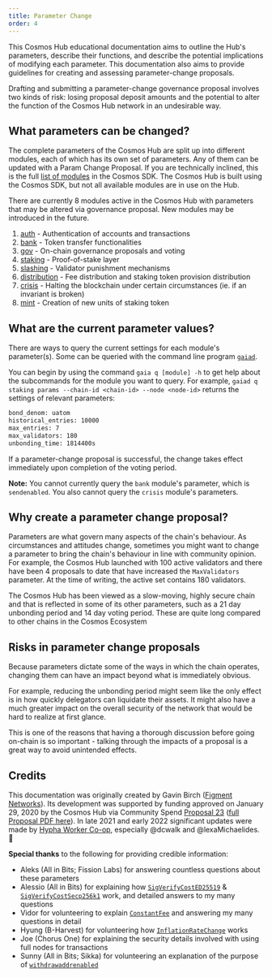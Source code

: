 ```yaml
---
title: Parameter Change
order: 4
---
```


This Cosmos Hub educational documentation aims to outline the Hub's parameters, describe their functions, and describe the potential implications of modifying each parameter. This documentation also aims to provide guidelines for creating and assessing parameter-change proposals.

Drafting and submitting a parameter-change governance proposal involves two kinds of risk: losing proposal deposit amounts and the potential to alter the function of the Cosmos Hub network in an undesirable way. 

## What parameters can be changed?

The complete parameters of the Cosmos Hub are split up into different modules, each of which has its own set of parameters. Any of them can be updated with a Param Change Proposal. If you are technically inclined, this is the full [list of modules](https://github.com/cosmos/cosmos-sdk/tree/master/x) in the Cosmos SDK. The Cosmos Hub is built using the Cosmos SDK, but not all available modules are in use on the Hub.

There are currently 8 modules active in the Cosmos Hub with parameters that may be altered via governance proposal. New modules may be introduced in the future.

1. [auth](/governance/proposal-types/params-change/Auth.mdx) - Authentication of accounts and transactions
2. [bank](/governance/proposal-types/params-change/Bank.mdx) - Token transfer functionalities
3. [gov](/governance/proposal-types/params-change/Governance.mdx) - On-chain governance proposals and voting
4. [staking](/governance/proposal-types/params-change/Staking.mdx) - Proof-of-stake layer
5. [slashing](/governance/proposal-types/params-change/Slashing.mdx) - Validator punishment mechanisms
6. [distribution](/governance/proposal-types/params-change/Distribution.mdx) - Fee distribution and staking token provision distribution
7. [crisis](/governance/proposal-types/params-change/Crisis.mdx) - Halting the blockchain under certain circumstances (ie. if an invariant is broken)
8. [mint](/governance/proposal-types/params-change/Mint.mdx) - Creation of new units of staking token
<!-- markdown-link-check-disable -->

## What are the current parameter values?
<!-- markdown-link-check-enable -->
There are ways to query the current settings for each module's parameter(s). Some can be queried with the command line program [`gaiad`](../../getting-started/installation.md).

You can begin by using the command `gaia q [module] -h` to get help about the subcommands for the module you want to query. For example, `gaiad q staking params --chain-id <chain-id> --node <node-id>` returns the settings of relevant parameters:

```sh
bond_denom: uatom
historical_entries: 10000
max_entries: 7
max_validators: 180
unbonding_time: 1814400s
```

If a parameter-change proposal is successful, the change takes effect immediately upon completion of the voting period.

**Note:** You cannot currently query the `bank` module's parameter, which is `sendenabled`. You also cannot query the `crisis` module's parameters.

## Why create a parameter change proposal?

Parameters are what govern many aspects of the chain's behaviour. As circumstances and attitudes change, sometimes you might want to change a parameter to bring the chain's behaviour in line with community opinion. For example, the Cosmos Hub launched with 100 active validators and there have been 4 proposals to date that have increased the `MaxValidators` parameter. At the time of writing, the active set contains 180 validators.

The Cosmos Hub has been viewed as a slow-moving, highly secure chain and that is reflected in some of its other parameters, such as a 21 day unbonding period and 14 day voting period. These are quite long compared to other chains in the Cosmos Ecosystem

## Risks in parameter change proposals

Because parameters dictate some of the ways in which the chain operates, changing them can have an impact beyond what is immediately obvious. 

For example, reducing the unbonding period might seem like the only effect is in how quickly delegators can liquidate their assets. It might also have a much greater impact on the overall security of the network that would be hard to realize at first glance.

This is one of the reasons that having a thorough discussion before going on-chain is so important - talking through the impacts of a proposal is a great way to avoid unintended effects.

## Credits

This documentation was originally created by Gavin Birch ([Figment Networks](https://figment.io)). Its development was supported by funding approved on January 29, 2020 by the Cosmos Hub via Community Spend [Proposal 23](https://cosmoshub-3.bigdipper.live/proposals/23) ([full Proposal PDF here](https://ipfs.io/ipfs/QmSMGEoY2dfxADPfgoAsJxjjC6hwpSNx1dXAqePiCEMCbY)). In late 2021 and early 2022 significant updates were made by [Hypha Worker Co-op](https://hypha.coop/), especially @dcwalk and @lexaMichaelides.  🙏

**Special thanks** to the following for providing credible information:
- Aleks (All in Bits; Fission Labs) for answering countless questions about these parameters
- Alessio (All in Bits) for explaining how [`SigVerifyCostED25519`](https://hub.cosmos.network/main/governance/proposal-types/params-change/Auth.html#4-sigverifycosted25519) & [`SigVerifyCostSecp256k1`](https://hub.cosmos.network/main/governance/proposal-types/params-change/Auth.html#5-sigverifycostsecp256k1) work, and detailed answers to my many questions
- Vidor for volunteering to explain [`ConstantFee`](https://hub.cosmos.network/main/governance/proposal-types/params-change/Crisis.html#1-constantfee) and answering my many questions in detail
- Hyung (B-Harvest) for volunteering how [`InflationRateChange`](https://hub.cosmos.network/main/governance/proposal-types/params-change/Mint.html#2-inflationratechange) works
- Joe (Chorus One) for explaining the security details involved with using full nodes for transactions
- Sunny (All in Bits; Sikka) for volunteering an explanation of the purpose of [`withdrawaddrenabled`](https://hub.cosmos.network/main/governance/proposal-types/params-change/Distribution.html#4-withdrawaddrenabled)
